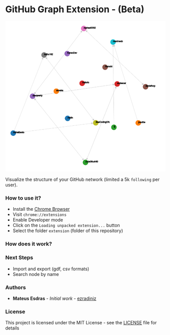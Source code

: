 # GitHub Graph Extension - (Beta)
![Graph](assets/graph.png "Graph Example")

Visualize the structure of your GitHub network (limited a 5k `following` per user).

### How to use it?
* Install the [Chrome Browser](https://www.google.com/chrome/)
* Visit `chrome://extensions`
* Enable Developer mode
* Click on the `Loading unpacked extension...` button
* Select the folder `extension` (folder of this repository)

### How does it work?

### Next Steps
* Import and export (gdf, csv formats)
* Search node by name

### Authors
* **Mateus Esdras** - *Initial work* - [ezradiniz](https://github.com/ezradiniz)

### License
This project is licensed under the MIT License - see the [LICENSE](LICENSE) file for details
